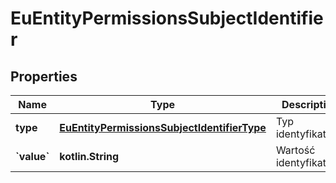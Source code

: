 
# EuEntityPermissionsSubjectIdentifier

## Properties
| Name | Type | Description | Notes |
| ------------ | ------------- | ------------- | ------------- |
| **type** | [**EuEntityPermissionsSubjectIdentifierType**](EuEntityPermissionsSubjectIdentifierType.md) | Typ identyfikatora. |  |
| **&#x60;value&#x60;** | **kotlin.String** | Wartość identyfikatora. |  |



